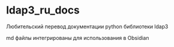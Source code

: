 # ldap3_ru_docs
 Любительский перевод документации python библиотеки ldap3

md файлы интегрированы для использования в Obsidian